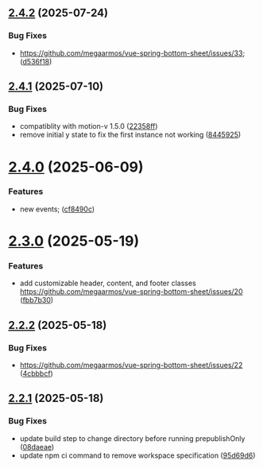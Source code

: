 ## [2.4.2](https://github.com/megaarmos/vue-spring-bottom-sheet/compare/v2.4.1...v2.4.2) (2025-07-24)


### Bug Fixes

* https://github.com/megaarmos/vue-spring-bottom-sheet/issues/33; ([d536f18](https://github.com/megaarmos/vue-spring-bottom-sheet/commit/d536f1898d648181d53076789d2bff6293b20597))

## [2.4.1](https://github.com/megaarmos/vue-spring-bottom-sheet/compare/v2.4.0...v2.4.1) (2025-07-10)


### Bug Fixes

* compatiblity with motion-v 1.5.0 ([22358ff](https://github.com/megaarmos/vue-spring-bottom-sheet/commit/22358ff15ac5c77d71b2aa0e1663c7fc56cd076b))
* remove initial y state to fix the first instance not working ([8445925](https://github.com/megaarmos/vue-spring-bottom-sheet/commit/8445925fb1f4e711eea51decb24920a6bc5d8d74))

# [2.4.0](https://github.com/megaarmos/vue-spring-bottom-sheet/compare/v2.3.0...v2.4.0) (2025-06-09)


### Features

* new events; ([cf8490c](https://github.com/megaarmos/vue-spring-bottom-sheet/commit/cf8490c814422cf5d5961f5f9d3986a52ee535df))

# [2.3.0](https://github.com/megaarmos/vue-spring-bottom-sheet/compare/v2.2.2...v2.3.0) (2025-05-19)


### Features

* add customizable header, content, and footer classes https://github.com/megaarmos/vue-spring-bottom-sheet/issues/20 ([fbb7b30](https://github.com/megaarmos/vue-spring-bottom-sheet/commit/fbb7b301774803e51edfdce45a09cba3789bcea2))

## [2.2.2](https://github.com/megaarmos/vue-spring-bottom-sheet/compare/v2.2.1...v2.2.2) (2025-05-18)


### Bug Fixes

* https://github.com/megaarmos/vue-spring-bottom-sheet/issues/22 ([4cbbbcf](https://github.com/megaarmos/vue-spring-bottom-sheet/commit/4cbbbcf5bf392b11e4752b14230c265063445ae8))

## [2.2.1](https://github.com/megaarmos/vue-spring-bottom-sheet/compare/v2.2.0...v2.2.1) (2025-05-18)


### Bug Fixes

* update build step to change directory before running prepublishOnly ([08daeae](https://github.com/megaarmos/vue-spring-bottom-sheet/commit/08daeae87171170f9b7cc1bb80cc28b61ffff8b3))
* update npm ci command to remove workspace specification ([95d69d6](https://github.com/megaarmos/vue-spring-bottom-sheet/commit/95d69d6b6d677335493eb109900b611af5780e44))
